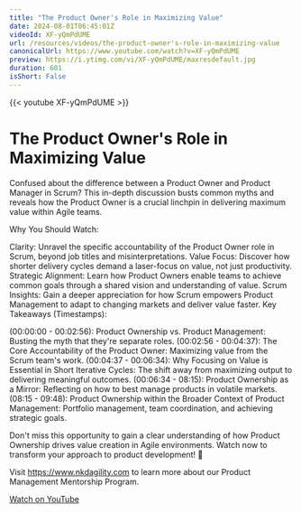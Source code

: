```yaml
---
title: "The Product Owner's Role in Maximizing Value"
date: 2024-08-01T06:45:01Z
videoId: XF-yQmPdUME
url: /resources/videos/the-product-owner's-role-in-maximizing-value
canonicalUrl: https://www.youtube.com/watch?v=XF-yQmPdUME
preview: https://i.ytimg.com/vi/XF-yQmPdUME/maxresdefault.jpg
duration: 601
isShort: False
---
```


{{< youtube XF-yQmPdUME >}}

# The Product Owner's Role in Maximizing Value

Confused about the difference between a Product Owner and Product Manager in Scrum? This in-depth discussion busts common myths and reveals how the Product Owner is a crucial linchpin in delivering maximum value within Agile teams.

Why You Should Watch:

Clarity: Unravel the specific accountability of the Product Owner role in Scrum, beyond job titles and misinterpretations.
Value Focus: Discover how shorter delivery cycles demand a laser-focus on value, not just productivity.
Strategic Alignment: Learn how Product Owners enable teams to achieve common goals through a shared vision and understanding of value.
Scrum Insights: Gain a deeper appreciation for how Scrum empowers Product Management to adapt to changing markets and deliver value faster.
Key Takeaways (Timestamps):

(00:00:00 - 00:02:56): Product Ownership vs. Product Management: Busting the myth that they're separate roles.
(00:02:56 - 00:04:37): The Core Accountability of the Product Owner: Maximizing value from the Scrum team's work.
(00:04:37 - 00:06:34): Why Focusing on Value is Essential in Short Iterative Cycles: The shift away from maximizing output to delivering meaningful outcomes.
(00:06:34 - 08:15): Product Ownership as a Mirror: Reflecting on how to best manage products in volatile markets.
(08:15 - 09:48): Product Ownership within the Broader Context of Product Management: Portfolio management, team coordination, and achieving strategic goals.

Don't miss this opportunity to gain a clear understanding of how Product Ownership drives value creation in Agile environments. Watch now to transform your approach to product development! 🚀

Visit https://www.nkdagility.com to learn more about our Product Management Mentorship Program.

[Watch on YouTube](https://www.youtube.com/watch?v=XF-yQmPdUME)
